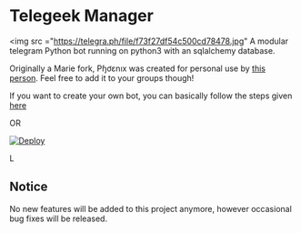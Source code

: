 # Telegeek Manager
   <img src ="https://telegra.ph/file/f73f27df54c500cd78478.jpg"
A modular telegram Python bot running on python3 with an sqlalchemy database.

Originally a Marie fork, Pɧơɛnıх was created for personal use by [this person](https://t.me/TheRealPhoenix). Feel free to add it to your groups though!


If you want to create your own bot, you can basically follow the steps given [here](https://github.com/PaulSonOfLars/tgbot/blob/master/README.md)

OR

[![Deploy](https://www.herokucdn.com/deploy/button.svg)](https://heroku.com/deploy?template=https://github.com/Katuriki/TelegeekManager.git)

L

## Notice
No new features will be added to this project anymore, however occasional bug fixes will be released.
